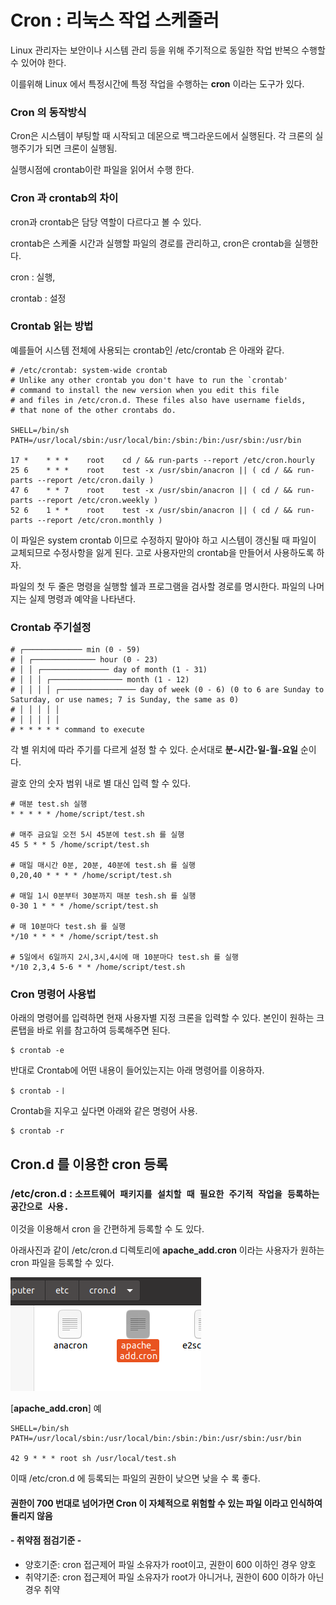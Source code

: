 # Cron : 리눅스 작업 스케줄러

Linux 관리자는 보안이나 시스템 관리 등을 위해 주기적으로 동일한 작업 반복으 수행할 수 있어야 한다.

이를위해 Linux 에서 특정시간에 특정 작업을 수행하는 **cron** 이라는 도구가 있다.

### Cron 의 동작방식

Cron은 시스템이 부팅할 때 시작되고 데몬으로 백그라운드에서 실행된다. 각 크론의 실행주기가 되면 크론이 실행됨.

실행시점에 crontab이란 파일을 읽어서 수행 한다.

### **Cron 과 crontab의 차이**

cron과 crontab은 담당 역할이 다르다고 볼 수 있다.

crontab은 스케줄 시간과 실행할 파일의 경로를 관리하고, cron은 crontab을 실행한다.

cron : 실행,

crontab : 설정

### Crontab 읽는 방법

예를들어 시스템 전체에 사용되는 crontab인 /etc/crontab 은 아래와 같다.

```
# /etc/crontab: system-wide crontab
# Unlike any other crontab you don't have to run the `crontab'
# command to install the new version when you edit this file
# and files in /etc/cron.d. These files also have username fields,
# that none of the other crontabs do.

SHELL=/bin/sh
PATH=/usr/local/sbin:/usr/local/bin:/sbin:/bin:/usr/sbin:/usr/bin

17 *    * * *    root    cd / && run-parts --report /etc/cron.hourly
25 6    * * *    root    test -x /usr/sbin/anacron || ( cd / && run-parts --report /etc/cron.daily )
47 6    * * 7    root    test -x /usr/sbin/anacron || ( cd / && run-parts --report /etc/cron.weekly )
52 6    1 * *    root    test -x /usr/sbin/anacron || ( cd / && run-parts --report /etc/cron.monthly )
```

이 파일은 system crontab 이므로 수정하지 말아야 하고 시스템이 갱신될 때 파일이 교체되므로 수정사항을 잃게 된다. 고로 사용자만의 crontab을 만들어서 사용하도록 하자.

파일의 첫 두 줄은 명령을 실행할 쉘과 프로그램을 검사할 경로를 명시한다. 파일의 나머지는 실제 명령과 예약을 나타낸다.

### Crontab 주기설정

```
# ┌───────────── min (0 - 59) 
# │ ┌────────────── hour (0 - 23) 
# │ │ ┌─────────────── day of month (1 - 31) 
# │ │ │ ┌──────────────── month (1 - 12) 
# │ │ │ │ ┌───────────────── day of week (0 - 6) (0 to 6 are Sunday to Saturday, or use names; 7 is Sunday, the same as 0) 
# │ │ │ │ │ 
# │ │ │ │ │ 
# * * * * * command to execute
```

각 별 위치에 따라 주기를 다르게 설정 할 수 있다. 순서대로 **분-시간-일-월-요일** 순이다.

괄호 안의 숫자 범위 내로 별 대신 입력 할 수 있다.

```
# 매분 test.sh 실행
* * * * * /home/script/test.sh

# 매주 금요일 오전 5시 45분에 test.sh 를 실행
45 5 * * 5 /home/script/test.sh

# 매일 매시간 0분, 20분, 40분에 test.sh 를 실행
0,20,40 * * * * /home/script/test.sh

# 매일 1시 0분부터 30분까지 매분 tesh.sh 를 실행
0-30 1 * * * /home/script/test.sh

# 매 10분마다 test.sh 를 실행
*/10 * * * * /home/script/test.sh

# 5일에서 6일까지 2시,3시,4시에 매 10분마다 test.sh 를 실행
*/10 2,3,4 5-6 * * /home/script/test.sh
```

### Cron 명령어 사용법

아래의 명령어를 입력하면 현재 사용자별 지정 크론을 입력할 수 있다. 본인이 원하는 크론탭을 바로 위를 참고하여 등록해주면 된다.

```
$ crontab -e
```

반대로 Crontab에 어떤 내용이 들어있는지는 아래 명령어를 이용하자.

```
$ crontab -ㅣ
```

Crontab을 지우고 싶다면 아래와 같은 명령어 사용.

```
$ crontab -r
```

## Cron.d 를 이용한 cron 등록

### /etc/cron.d :  `소프트웨어 패키지를 설치할 때 필요한 주기적 작업을 등록하는 공간으로 사용.`

이것을 이용해서 cron 을 간편하게 등록할 수 도 있다.

아래사진과 같이 /etc/cron.d 디렉토리에 **apache\_add.cron** 이라는 사용자가 원하는 cron 파일을 등록할 수 있다.

![](<../../.gitbook/assets/image (2) (1).png>)

\[**apache\_add.cron**] 예

```
SHELL=/bin/sh
PATH=/usr/local/sbin:/usr/local/bin:/sbin:/bin:/usr/sbin:/usr/bin

42 9 * * * root sh /usr/local/test.sh
```

이때 /etc/cron.d 에 등록되는 파일의 권한이 낮으면 낮을 수 록 좋다.

#### 권한이 700 번대로 넘어가면 Cron 이 자체적으로 위험할 수 있는 파일 이라고 인식하여 돌리지 않음

#### - 취약점 점검기준 -

* 양호기준: cron 접근제어 파일 소유자가 root이고, 권한이 600 이하인 경우 양호
* 취약기준: cron 접근제어 파일 소유자가 root가 아니거나, 권한이 600 이하가 아닌 경우 취약
